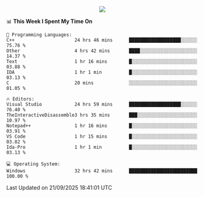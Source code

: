 <p align="center">
  <img src="https://readme-typing-svg.herokuapp.com?font=Cascadia+Code&weight=600&size=20&duration=5000&pause=1000&color=FFFFFF&center=true&vCenter=true&width=500&lines=IF+I'M+NOT+WORKING+-+IT+MEANS+I'M+DEAD+💀" />
</p>

<!--START_SECTION:waka-->
📊 **This Week I Spent My Time On** 

```text
💬 Programming Languages: 
C++                      24 hrs 46 mins      ███████████████████░░░░░░   75.76 % 
Other                    4 hrs 42 mins       ████░░░░░░░░░░░░░░░░░░░░░   14.37 % 
Text                     1 hr 16 mins        █░░░░░░░░░░░░░░░░░░░░░░░░   03.88 % 
IDA                      1 hr 1 min          █░░░░░░░░░░░░░░░░░░░░░░░░   03.13 % 
C                        20 mins             ░░░░░░░░░░░░░░░░░░░░░░░░░   01.05 % 

🔥 Editors: 
Visual Studio            24 hrs 59 mins      ███████████████████░░░░░░   76.40 % 
TheInteractiveDisassemble3 hrs 35 mins       ███░░░░░░░░░░░░░░░░░░░░░░   10.97 % 
Notepad++                1 hr 16 mins        █░░░░░░░░░░░░░░░░░░░░░░░░   03.91 % 
VS Code                  1 hr 15 mins        █░░░░░░░░░░░░░░░░░░░░░░░░   03.82 % 
Ida-Pro                  1 hr 1 min          █░░░░░░░░░░░░░░░░░░░░░░░░   03.13 % 

💻 Operating System: 
Windows                  32 hrs 42 mins      █████████████████████████   100.00 % 
```


 Last Updated on 21/09/2025 18:41:01 UTC
<!--END_SECTION:waka-->
